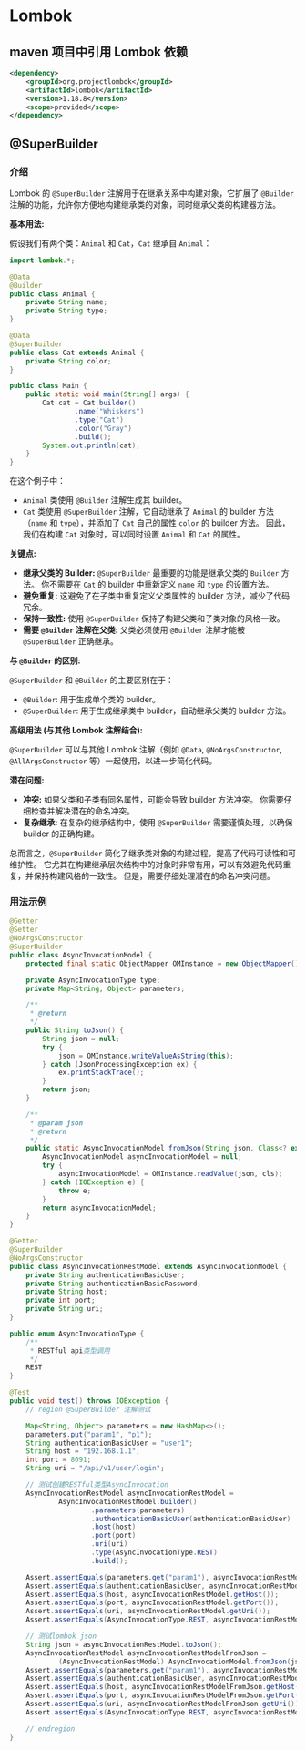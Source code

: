 # Lombok



## maven 项目中引用 Lombok 依赖

```xml
<dependency>
    <groupId>org.projectlombok</groupId>
    <artifactId>lombok</artifactId>
    <version>1.18.8</version>
    <scope>provided</scope>
</dependency>
```



## @SuperBuilder

### 介绍

Lombok 的 `@SuperBuilder` 注解用于在继承关系中构建对象，它扩展了 `@Builder` 注解的功能，允许你方便地构建继承类的对象，同时继承父类的构建器方法。


**基本用法:**

假设我们有两个类：`Animal` 和 `Cat`，`Cat` 继承自 `Animal`：

```java
import lombok.*;

@Data
@Builder
public class Animal {
    private String name;
    private String type;
}

@Data
@SuperBuilder
public class Cat extends Animal {
    private String color;
}

public class Main {
    public static void main(String[] args) {
        Cat cat = Cat.builder()
                .name("Whiskers")
                .type("Cat")
                .color("Gray")
                .build();
        System.out.println(cat);
    }
}
```

在这个例子中：

* `Animal` 类使用 `@Builder` 注解生成其 builder。
* `Cat` 类使用 `@SuperBuilder` 注解，它自动继承了 `Animal` 的 builder 方法（`name` 和 `type`），并添加了 `Cat` 自己的属性 `color` 的 builder 方法。  因此，我们在构建 `Cat` 对象时，可以同时设置 `Animal` 和 `Cat` 的属性。


**关键点:**

* **继承父类的 Builder:** `@SuperBuilder` 最重要的功能是继承父类的 `Builder` 方法。  你不需要在 `Cat` 的 builder 中重新定义 `name` 和 `type` 的设置方法。
* **避免重复:**  这避免了在子类中重复定义父类属性的 builder 方法，减少了代码冗余。
* **保持一致性:**  使用 `@SuperBuilder` 保持了构建父类和子类对象的风格一致。
* **需要 `@Builder` 注解在父类:**  父类必须使用 `@Builder` 注解才能被 `@SuperBuilder` 正确继承。


**与 `@Builder` 的区别:**

`@SuperBuilder` 和 `@Builder` 的主要区别在于：

* `@Builder`:  用于生成单个类的 builder。
* `@SuperBuilder`:  用于生成继承类中 builder，自动继承父类的 builder 方法。


**高级用法 (与其他 Lombok 注解结合):**

`@SuperBuilder` 可以与其他 Lombok 注解（例如 `@Data`, `@NoArgsConstructor`, `@AllArgsConstructor` 等）一起使用，以进一步简化代码。


**潜在问题:**

* **冲突:** 如果父类和子类有同名属性，可能会导致 builder 方法冲突。  你需要仔细检查并解决潜在的命名冲突。
* **复杂继承:**  在复杂的继承结构中，使用 `@SuperBuilder` 需要谨慎处理，以确保 builder 的正确构建。

总而言之，`@SuperBuilder` 简化了继承类对象的构建过程，提高了代码可读性和可维护性。  它尤其在构建继承层次结构中的对象时非常有用，可以有效避免代码重复，并保持构建风格的一致性。  但是，需要仔细处理潜在的命名冲突问题。



### 用法示例

```java
@Getter
@Setter
@NoArgsConstructor
@SuperBuilder
public class AsyncInvocationModel {
    protected final static ObjectMapper OMInstance = new ObjectMapper();

    private AsyncInvocationType type;
    private Map<String, Object> parameters;

    /**
     * @return
     */
    public String toJson() {
        String json = null;
        try {
            json = OMInstance.writeValueAsString(this);
        } catch (JsonProcessingException ex) {
            ex.printStackTrace();
        }
        return json;
    }

    /**
     * @param json
     * @return
     */
    public static AsyncInvocationModel fromJson(String json, Class<? extends AsyncInvocationModel> cls) throws IOException {
        AsyncInvocationModel asyncInvocationModel = null;
        try {
            asyncInvocationModel = OMInstance.readValue(json, cls);
        } catch (IOException e) {
            throw e;
        }
        return asyncInvocationModel;
    }
}
```

```java
@Getter
@SuperBuilder
@NoArgsConstructor
public class AsyncInvocationRestModel extends AsyncInvocationModel {
    private String authenticationBasicUser;
    private String authenticationBasicPassword;
    private String host;
    private int port;
    private String uri;
}
```

```java
public enum AsyncInvocationType {
    /**
     * RESTful api类型调用
     */
    REST
}
```

```java
@Test
public void test() throws IOException {
    // region @SuperBuilder 注解测试

    Map<String, Object> parameters = new HashMap<>();
    parameters.put("param1", "p1");
    String authenticationBasicUser = "user1";
    String host = "192.168.1.1";
    int port = 8091;
    String uri = "/api/v1/user/login";

    // 测试创建RESTful类型AsyncInvocation
    AsyncInvocationRestModel asyncInvocationRestModel =
            AsyncInvocationRestModel.builder()
                    .parameters(parameters)
                    .authenticationBasicUser(authenticationBasicUser)
                    .host(host)
                    .port(port)
                    .uri(uri)
                    .type(AsyncInvocationType.REST)
                    .build();

    Assert.assertEquals(parameters.get("param1"), asyncInvocationRestModel.getParameters().get("param1"));
    Assert.assertEquals(authenticationBasicUser, asyncInvocationRestModel.getAuthenticationBasicUser());
    Assert.assertEquals(host, asyncInvocationRestModel.getHost());
    Assert.assertEquals(port, asyncInvocationRestModel.getPort());
    Assert.assertEquals(uri, asyncInvocationRestModel.getUri());
    Assert.assertEquals(AsyncInvocationType.REST, asyncInvocationRestModel.getType());

    // 测试lombok json
    String json = asyncInvocationRestModel.toJson();
    AsyncInvocationRestModel asyncInvocationRestModelFromJson =
            (AsyncInvocationRestModel) AsyncInvocationModel.fromJson(json, AsyncInvocationRestModel.class);
    Assert.assertEquals(parameters.get("param1"), asyncInvocationRestModelFromJson.getParameters().get("param1"));
    Assert.assertEquals(authenticationBasicUser, asyncInvocationRestModelFromJson.getAuthenticationBasicUser());
    Assert.assertEquals(host, asyncInvocationRestModelFromJson.getHost());
    Assert.assertEquals(port, asyncInvocationRestModelFromJson.getPort());
    Assert.assertEquals(uri, asyncInvocationRestModelFromJson.getUri());
    Assert.assertEquals(AsyncInvocationType.REST, asyncInvocationRestModel.getType());

    // endregion
}
```